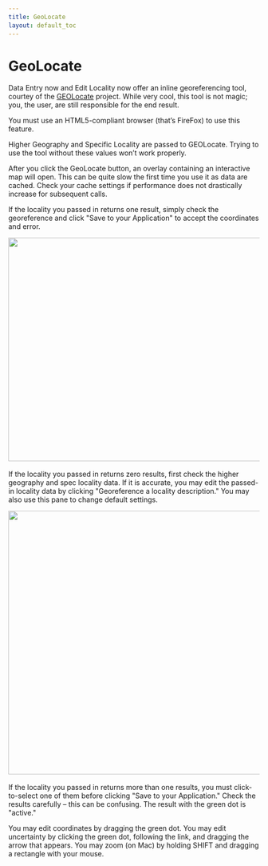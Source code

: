 ```yaml
---
title: GeoLocate
layout: default_toc
---
```


# GeoLocate

Data Entry now and Edit Locality now offer an inline georeferencing
tool, courtey of the
[GEOLocate](https://www.geo-locate.org) project. While very
cool, this tool is not magic; you, the user, are still responsible for
the end result.

You must use an HTML5-compliant browser (that’s FireFox) to use this
feature.

Higher Geography and Specific Locality are passed to GEOLocate. Trying
to use the tool without these values won’t work properly.

After you click the GeoLocate button, an overlay containing an
interactive map will open. This can be quite slow the first time you use
it as data are cached. Check your cache settings if performance does not
drastically increase for subsequent calls.

If the locality you passed in returns one result, simply check the
georeference and click "Save to your Application" to accept the
coordinates and
error.

<img src="../images/classic-uploads/2011/09/gl1.png"  width="640" height="447"
sizes="(max-width: 640px) 100vw, 640px"
srcset="../images/classic-uploads/2011/09/gl1.png 808w, ../images/classic-uploads/2011/09/gl1-300x210.png 300w, ../images/classic-uploads/2011/09/gl1-768x537.png 768w, ../images/classic-uploads/2011/09/gl1-250x175.png 250w, ../images/classic-uploads/2011/09/gl1-550x385.png 550w, ../images/classic-uploads/2011/09/gl1-800x559.png 800w, ../images/classic-uploads/2011/09/gl1-257x180.png 257w, ../images/classic-uploads/2011/09/gl1-429x300.png 429w, ../images/classic-uploads/2011/09/gl1-715x500.png 715w" />

If the locality you passed in returns zero results, first check the
higher geography and spec locality data. If it is accurate, you may edit
the passed-in locality data by clicking "Georeference a locality
description." You may also use this pane to change default settings.

<img src="../images/classic-uploads/2011/09/gl2.png"  width="640" height="527"
sizes="(max-width: 640px) 100vw, 640px"
srcset="../images/classic-uploads/2011/09/gl2.png 805w, ../images/classic-uploads/2011/09/gl2-300x247.png 300w, ../images/classic-uploads/2011/09/gl2-768x633.png 768w, ../images/classic-uploads/2011/09/gl2-250x206.png 250w, ../images/classic-uploads/2011/09/gl2-550x454.png 550w, ../images/classic-uploads/2011/09/gl2-800x660.png 800w, ../images/classic-uploads/2011/09/gl2-218x180.png 218w, ../images/classic-uploads/2011/09/gl2-364x300.png 364w, ../images/classic-uploads/2011/09/gl2-606x500.png 606w" />

If the locality you passed in returns more than one results, you must
click-to-select one of them before clicking "Save to your Application."
Check the results carefully – this can be confusing. The result with the
green dot is "active."

You may edit coordinates by dragging the green dot. You may edit
uncertainty by clicking the green dot, following the link, and dragging
the arrow that appears. You may zoom (on Mac) by holding SHIFT and
dragging a rectangle with your mouse.
